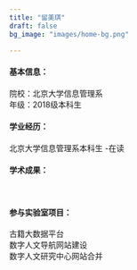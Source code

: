 ```yaml
---
title: "留美琪"
draft: false
bg_image: "images/home-bg.png"

---
```


#### 基本信息：

院校：北京大学信息管理系
<br>年级：2018级本科生

#### 学业经历：

北京大学信息管理系本科生 -在读

#### 学术成果：

<br>


#### 参与实验室项目：

古籍大数据平台<br>
数字人文导航网站建设<br>
数字人文研究中心网站合并





















































